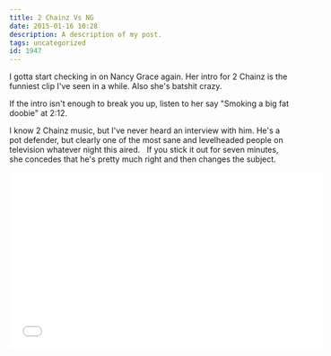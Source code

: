 ```yaml
---
title: 2 Chainz Vs NG
date: 2015-01-16 10:28
description: A description of my post.
tags: uncategorized
id: 1947
---
```

I gotta start checking in on Nancy Grace again.  Her intro for 2 Chainz is the funniest clip I've seen in a while.  Also she's batshit crazy. 

If the intro isn't enough to break you up, listen to her say "Smoking a big fat doobie" at 2:12.

I know 2 Chainz music, but I've never heard an interview with him.  He's a pot defender, but clearly one of the most sane and levelheaded people on television whatever night this aired.
<span class="spanEndPreview">&nbsp;</span>
If you stick it out for seven minutes, she concedes that he's pretty much right and then changes the subject.
<iframe width="560" height="315" src="//www.youtube.com/embed/e25in2BNo48" frameborder="0" allowfullscreen></iframe>